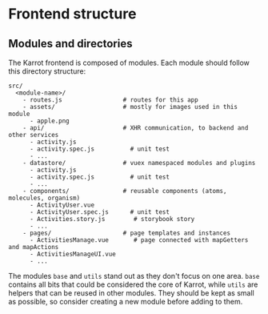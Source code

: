 # Frontend structure

## Modules and directories

The Karrot frontend is composed of modules. Each module should follow this directory structure:


```
src/
  <module-name>/
    - routes.js                 # routes for this app
    - assets/                   # mostly for images used in this module
      - apple.png
    - api/                      # XHR communication, to backend and other services
      - activity.js
      - activity.spec.js          # unit test
      - ...
    - datastore/                # vuex namespaced modules and plugins
      - activity.js
      - activity.spec.js          # unit test
      - ...
    - components/               # reusable components (atoms, molecules, organism)
      - ActivityUser.vue
      - ActivityUser.spec.js      # unit test
      - Activities.story.js        # storybook story
      - ...
    - pages/                    # page templates and instances
      - ActivitiesManage.vue       # page connected with mapGetters and mapActions
      - ActivitiesManageUI.vue
      - ...
```

The modules `base` and `utils` stand out as they don't focus on one area.
`base` contains all bits that could be considered the core of Karrot, while `utils` are helpers that can be reused in other modules.
They should be kept as small as possible, so consider creating a new module before adding to them.
